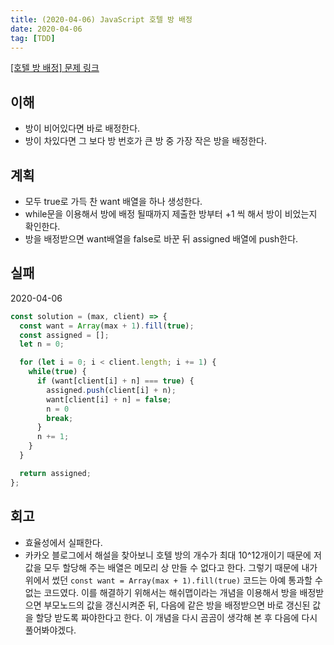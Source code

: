 ```yaml
---
title: (2020-04-06) JavaScript 호텔 방 배정
date: 2020-04-06
tag: [TDD]
---
```


[[호텔 방 배정] 문제 링크](https://programmers.co.kr/learn/courses/30/lessons/64063)

## 이해

- 방이 비어있다면 바로 배정한다.
- 방이 차있다면 그 보다 방 번호가 큰 방 중 가장 작은 방을 배정한다.

## 계획

- 모두 true로 가득 찬 want 배열을 하나 생성한다.
- while문을 이용해서 방에 배정 될때까지 제출한 방부터 +1 씩 해서 방이 비었는지 확인한다.
- 방을 배정받으면 want배열을 false로 바꾼 뒤 assigned 배열에 push한다.

## 실패

2020-04-06

```javascript
const solution = (max, client) => {
  const want = Array(max + 1).fill(true);
  const assigned = [];
  let n = 0;

  for (let i = 0; i < client.length; i += 1) {
    while(true) {
      if (want[client[i] + n] === true) {
        assigned.push(client[i] + n);
        want[client[i] + n] = false;
        n = 0
        break;
      }
      n += 1;
    }
  }

  return assigned;
};
```

## 회고

- 효율성에서 실패한다.
- 카카오 블로그에서 해설을 찾아보니 호텔 방의 개수가 최대 10^12개이기 때문에 저 값을 모두 할당해 주는 배열은 메모리 상 만들 수 없다고 한다. 그렇기 때문에 내가 위에서 썼던 `const want = Array(max + 1).fill(true)` 코드는 아예 통과할 수 없는 코드였다. 이를 해결하기 위해서는 해쉬맵이라는 개념을 이용해서 방을 배정받으면 부모노드의 값을 갱신시켜준 뒤, 다음에 같은 방을 배정받으면 바로 갱신된 값을 할당 받도록 짜야한다고 한다. 이 개념을 다시 곰곰이 생각해 본 후 다음에 다시 풀어봐야겠다.
